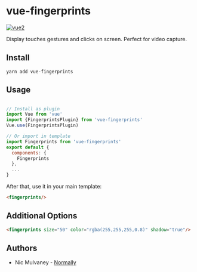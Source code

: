 # vue-fingerprints

<!-- [![npm](https://img.shields.io/npm/v/vue-fingerprints.svg) ![npm](https://img.shields.io/npm/dm/vue-fingerprints.svg)](https://www.npmjs.com/package/vue-fingerprints) -->
[![vue2](https://img.shields.io/badge/vue-2.x-brightgreen.svg)](https://vuejs.org/)

Display touches gestures and clicks on screen. Perfect for video capture.


## Install

```
yarn add vue-fingerprints
```

## Usage

```javascript

// Install as plugin
import Vue from 'vue'
import {FingerprintsPlugin} from 'vue-fingerprints'
Vue.use(FingerprintsPlugin)

// Or import in template
import Fingerprints from 'vue-fingerprints'
export default {
  components: {
    Fingerprints
  },
  ...
}
```
After that, use it in your main template:

```html
<fingerprints/>
```

## Additional Options

```html
<fingerprints size="50" color="rgba(255,255,255,0.8)" shadow="true"/>
```

## Authors
- Nic Mulvaney - [Normally](http://normally.com)
